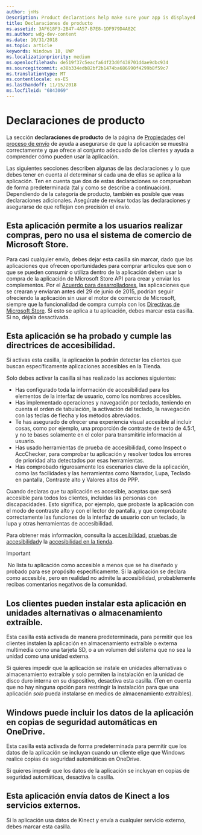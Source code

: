 ```yaml
---
author: jnHs
Description: Product declarations help make sure your app is displayed appropriately in the Microsoft Store and offered to the right set of customers.
title: Declaraciones de producto
ms.assetid: 3AF618F3-2B47-4A57-B7E8-1DF979D4A82C
ms.author: wdg-dev-content
ms.date: 10/31/2018
ms.topic: article
keywords: Windows 10, UWP
ms.localizationpriority: medium
ms.openlocfilehash: de519f37c5eacfa64f23d0f438701d4ae9dbc934
ms.sourcegitcommit: e38b334edb82bf2b1474ba686990f4299b8f59c7
ms.translationtype: MT
ms.contentlocale: es-ES
ms.lasthandoff: 11/15/2018
ms.locfileid: "6843069"
---
```

# <a name="product-declarations"></a>Declaraciones de producto

La sección **declaraciones de producto** de la página de [Propiedades](enter-app-properties.md) del [proceso de envío](app-submissions.md) de ayuda a asegurarse de que la aplicación se muestra correctamente y que ofrece al conjunto adecuado de los clientes y ayuda a comprender cómo pueden usar la aplicación.

Las siguientes secciones describen algunas de las declaraciones y lo que debes tener en cuenta al determinar si cada una de ellas se aplica a la aplicación. Ten en cuenta que dos de estas declaraciones se comprueban de forma predeterminada (tal y como se describe a continuación). Dependiendo de la categoría de producto, también es posible que veas declaraciones adicionales. Asegúrate de revisar todas las declaraciones y asegurarse de que reflejan con precisión el envío.

## <a name="this-app-allows-users-to-make-purchases-but-does-not-use-the-microsoft-store-commerce-system"></a>Esta aplicación permite a los usuarios realizar compras, pero no usa el sistema de comercio de Microsoft Store.

Para casi cualquier envío, debes dejar esta casilla sin marcar, dado que las aplicaciones que ofrecen oportunidades para comprar artículos que son o que se pueden consumir o utiliza dentro de la aplicación deben usar la compra de la aplicación de Microsoft Store API para crear y enviar los complementos. Por el [Acuerdo para desarrolladores](https://docs.microsoft.com/legal/windows/agreements/app-developer-agreement), las aplicaciones que se crearan y enviaran antes del 29 de junio de 2015, podrían seguir ofreciendo la aplicación sin usar el motor de comercio de Microsoft, siempre que la funcionalidad de compra cumpla con los [ Directivas de Microsoft Store](https://docs.microsoft.com/legal/windows/agreements/store-policies#108-financial-transactions). Si esto se aplica a tu aplicación, debes marcar esta casilla. Si no, déjala desactivada.

## <a name="this-app-has-been-tested-to-meet-accessibility-guidelines"></a>Esta aplicación se ha probado y cumple las directrices de accesibilidad.

Si activas esta casilla, la aplicación la podrán detectar los clientes que buscan específicamente aplicaciones accesibles en la Tienda.

Solo debes activar la casilla si has realizado las acciones siguientes:

-   Has configurado toda la información de accesibilidad para los elementos de la interfaz de usuario, como los nombres accesibles.
-   Has implementado operaciones y navegación por teclado, teniendo en cuenta el orden de tabulación, la activación del teclado, la navegación con las teclas de flecha y los métodos abreviados.
-   Te has asegurado de ofrecer una experiencia visual accesible al incluir cosas, como por ejemplo, una proporción de contraste de texto de 4.5:1, y no te bases solamente en el color para transmitirle información al usuario.
-   Has usado herramientas de prueba de accesibilidad, como Inspect o AccChecker, para comprobar tu aplicación y resolver todos los errores de prioridad alta detectados por esas herramientas.
-   Has comprobado rigurosamente los escenarios clave de la aplicación, como las facilidades y las herramientas como Narrador, Lupa, Teclado en pantalla, Contraste alto y Valores altos de PPP.

Cuando declaras que tu aplicación es accesible, aceptas que será accesible para todos los clientes, incluidas las personas con discapacidades. Esto significa, por ejemplo, que probaste la aplicación con el modo de contraste alto y con el lector de pantalla, y que comprobaste correctamente las funciones de la interfaz de usuario con un teclado, la lupa y otras herramientas de accesibilidad.

Para obtener más información, consulta la [accesibilidad](../design/accessibility/accessibility.md), [pruebas de accesibilidad](../design/accessibility/accessibility-testing.md)y la [accesibilidad en la tienda](../design/accessibility/accessibility-in-the-store.md).

> [!IMPORTANT]
> No lista tu aplicación como accesible a menos que se ha diseñado y probado para ese propósito específicamente. Si la aplicación se declara como accesible, pero en realidad no admite la accesibilidad, probablemente recibas comentarios negativos de la comunidad.

## <a name="customers-can-install-this-app-to-alternate-drives-or-removable-storage"></a>Los clientes pueden instalar esta aplicación en unidades alternativas o almacenamiento extraíble.

Esta casilla está activada de manera predeterminada, para permitir que los clientes instalen la aplicación en almacenamiento extraíble o externa multimedia como una tarjeta SD, o a un volumen del sistema que no sea la unidad como una unidad externa.

Si quieres impedir que la aplicación se instale en unidades alternativas o almacenamiento extraíble y solo permiten la instalación en la unidad de disco duro interna en su dispositivo, desactiva esta casilla. (Ten en cuenta que no hay ninguna opción para restringir la instalación para que una aplicación *solo* pueda instalarse en medios de almacenamiento extraíbles).


## <a name="windows-can-include-this-apps-data-in-automatic-backups-to-onedrive"></a>Windows puede incluir los datos de la aplicación en copias de seguridad automáticas en OneDrive.

Esta casilla está activada de forma predeterminada para permitir que los datos de la aplicación se incluyan cuando un cliente elige que Windows realice copias de seguridad automáticas en OneDrive.

Si quieres impedir que los datos de la aplicación se incluyan en copias de seguridad automáticas, desactiva la casilla.


## <a name="this-app-sends-kinect-data-to-external-services"></a>Esta aplicación envía datos de Kinect a los servicios externos. 

Si la aplicación usa datos de Kinect y envía a cualquier servicio externo, debes marcar esta casilla.



 

 

 




